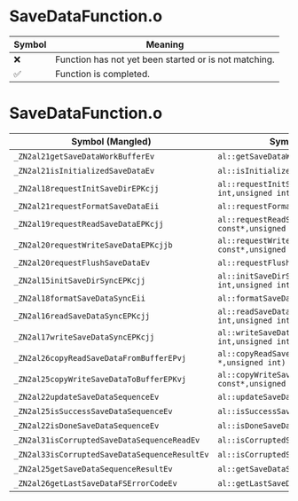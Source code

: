 # SaveDataFunction.o
| Symbol | Meaning 
| ------------- | ------------- 
| :x: | Function has not yet been started or is not matching. 
| :white_check_mark: | Function is completed. 


# SaveDataFunction.o
| Symbol (Mangled) | Symbol (Demangled) | Decompiled? |
| ------------- |  ------------- | ------------- |
| `_ZN2al21getSaveDataWorkBufferEv` | `al::getSaveDataWorkBuffer(void)` | :x: |
| `_ZN2al21isInitializedSaveDataEv` | `al::isInitializedSaveData(void)` | :x: |
| `_ZN2al18requestInitSaveDirEPKcjj` | `al::requestInitSaveDir(char const*,unsigned int,unsigned int)` | :x: |
| `_ZN2al21requestFormatSaveDataEii` | `al::requestFormatSaveData(int,int)` | :x: |
| `_ZN2al19requestReadSaveDataEPKcjj` | `al::requestReadSaveData(char const*,unsigned int,unsigned int)` | :x: |
| `_ZN2al20requestWriteSaveDataEPKcjjb` | `al::requestWriteSaveData(char const*,unsigned int,unsigned int,bool)` | :x: |
| `_ZN2al20requestFlushSaveDataEv` | `al::requestFlushSaveData(void)` | :x: |
| `_ZN2al15initSaveDirSyncEPKcjj` | `al::initSaveDirSync(char const*,unsigned int,unsigned int)` | :x: |
| `_ZN2al18formatSaveDataSyncEii` | `al::formatSaveDataSync(int,int)` | :x: |
| `_ZN2al16readSaveDataSyncEPKcjj` | `al::readSaveDataSync(char const*,unsigned int,unsigned int)` | :x: |
| `_ZN2al17writeSaveDataSyncEPKcjj` | `al::writeSaveDataSync(char const*,unsigned int,unsigned int)` | :x: |
| `_ZN2al26copyReadSaveDataFromBufferEPvj` | `al::copyReadSaveDataFromBuffer(void *,unsigned int)` | :x: |
| `_ZN2al25copyWriteSaveDataToBufferEPKvj` | `al::copyWriteSaveDataToBuffer(void const*,unsigned int)` | :x: |
| `_ZN2al22updateSaveDataSequenceEv` | `al::updateSaveDataSequence(void)` | :x: |
| `_ZN2al25isSuccessSaveDataSequenceEv` | `al::isSuccessSaveDataSequence(void)` | :x: |
| `_ZN2al22isDoneSaveDataSequenceEv` | `al::isDoneSaveDataSequence(void)` | :x: |
| `_ZN2al31isCorruptedSaveDataSequenceReadEv` | `al::isCorruptedSaveDataSequenceRead(void)` | :x: |
| `_ZN2al33isCorruptedSaveDataSequenceResultEv` | `al::isCorruptedSaveDataSequenceResult(void)` | :x: |
| `_ZN2al25getSaveDataSequenceResultEv` | `al::getSaveDataSequenceResult(void)` | :x: |
| `_ZN2al26getLastSaveDataFSErrorCodeEv` | `al::getLastSaveDataFSErrorCode(void)` | :x: |

